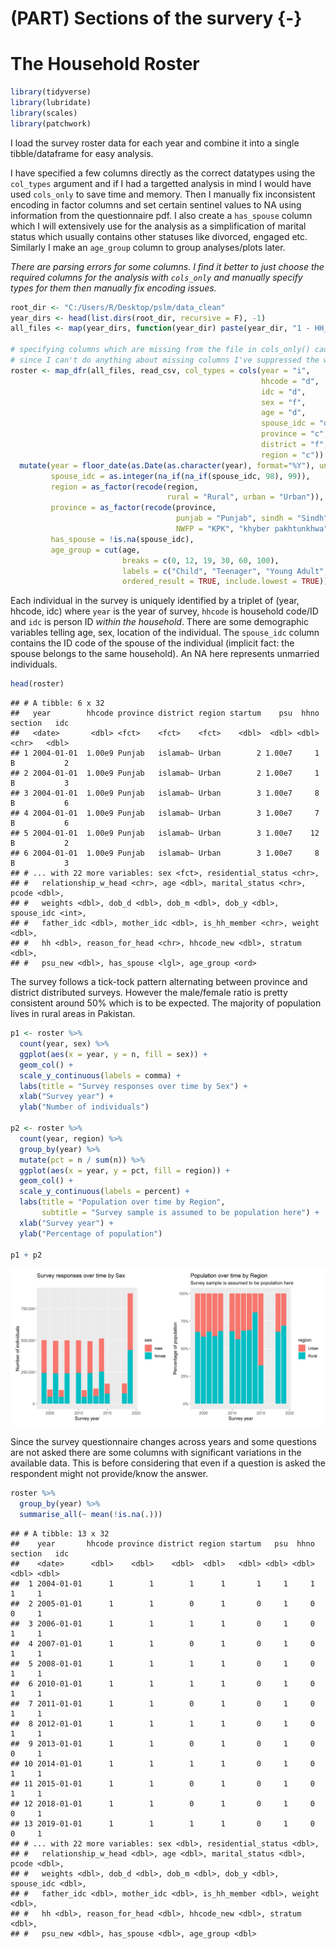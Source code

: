 # (PART) Sections of the survery {-} 

# The Household Roster




```{.r .numberLines}
library(tidyverse)
library(lubridate)
library(scales)
library(patchwork)
```

I load the survey roster data for each year and combine it into a single tibble/dataframe for easy analysis. 

I have specified a few columns directly as the correct datatypes using the `col_types` argument and if I had a targetted analysis in mind I would have used `cols_only` to save time and memory. Then I manually fix inconsistent encoding in factor columns and set certain sentinel values to NA using information from the questionnaire pdf. I also create a `has_spouse` column which I will extensively use for the analysis as a simplification of marital status which usually contains other statuses like divorced, engaged etc. Similarly I make an `age_group` column to group analyses/plots later. 

*There are parsing errors for some columns. I find it better to just choose the required columns for the analysis with `cols_only` and manually specify types for them then manually fix encoding issues.*


```{.r .numberLines}
root_dir <- "C:/Users/R/Desktop/pslm/data_clean"
year_dirs <- head(list.dirs(root_dir, recursive = F), -1)
all_files <- map(year_dirs, function(year_dir) paste(year_dir, "1 - HH_roster.csv", sep="/"))

# specifying columns which are missing from the file in cols_only() causes a warning
# since I can't do anything about missing columns I've suppressed the warnings here
roster <- map_dfr(all_files, read_csv, col_types = cols(year = "i",
                                                        hhcode = "d",
                                                        idc = "d",
                                                        sex = "f",
                                                        age = "d",
                                                        spouse_idc = "d",
                                                        province = "c",
                                                        district = "f",
                                                        region = "c")) %>% 
  mutate(year = floor_date(as.Date(as.character(year), format="%Y"), unit = "year"),
         spouse_idc = as.integer(na_if(na_if(spouse_idc, 98), 99)),
         region = as_factor(recode(region, 
                                   rural = "Rural", urban = "Urban")),
         province = as_factor(recode(province, 
                                     punjab = "Punjab", sindh = "Sindh", nwfp = "KPK", balochistan = "Balochistan",
                                     NWFP = "KPK", "khyber pakhtunkhwa" = "KPK", kpk = "KPK", kp = "KPK")),
         has_spouse = !is.na(spouse_idc),
         age_group = cut(age, 
                         breaks = c(0, 12, 19, 30, 60, 100), 
                         labels = c("Child", "Teenager", "Young Adult", "Adult", "Senior"), 
                         ordered_result = TRUE, include.lowest = TRUE))
```

Each individual in the survey is uniquely identified by a triplet of (year, hhcode, idc) where `year` is the year of survey, `hhcode` is household code/ID and `idc` is person ID *within the household*. There are some demographic variables telling age, sex, location of the individual. The `spouse_idc` column contains the ID code of the spouse of the individual (implicit fact: the spouse belongs to the same household). An NA here represents unmarried individuals. 


```{.r .numberLines}
head(roster)
```

```
## # A tibble: 6 x 32
##   year        hhcode province district region startum    psu  hhno section   idc
##   <date>       <dbl> <fct>    <fct>    <fct>    <dbl>  <dbl> <dbl> <chr>   <dbl>
## 1 2004-01-01  1.00e9 Punjab   islamab~ Urban        2 1.00e7     1 B           2
## 2 2004-01-01  1.00e9 Punjab   islamab~ Urban        2 1.00e7     1 B           3
## 3 2004-01-01  1.00e9 Punjab   islamab~ Urban        3 1.00e7     8 B           6
## 4 2004-01-01  1.00e9 Punjab   islamab~ Urban        3 1.00e7     7 B           6
## 5 2004-01-01  1.00e9 Punjab   islamab~ Urban        3 1.00e7    12 B           2
## 6 2004-01-01  1.00e9 Punjab   islamab~ Urban        3 1.00e7     8 B           3
## # ... with 22 more variables: sex <fct>, residential_status <chr>,
## #   relationship_w_head <chr>, age <dbl>, marital_status <chr>, pcode <dbl>,
## #   weights <dbl>, dob_d <dbl>, dob_m <dbl>, dob_y <dbl>, spouse_idc <int>,
## #   father_idc <dbl>, mother_idc <dbl>, is_hh_member <chr>, weight <dbl>,
## #   hh <dbl>, reason_for_head <chr>, hhcode_new <dbl>, stratum <dbl>,
## #   psu_new <dbl>, has_spouse <lgl>, age_group <ord>
```

The survey follows a tick-tock pattern alternating between province and district distributed surveys. However the male/female ratio is pretty consistent around 50% which is to be expected. The majority of population lives in rural areas in Pakistan. 


```{.r .numberLines}
p1 <- roster %>% 
  count(year, sex) %>% 
  ggplot(aes(x = year, y = n, fill = sex)) + 
  geom_col() + 
  scale_y_continuous(labels = comma) + 
  labs(title = "Survey responses over time by Sex") + 
  xlab("Survey year") + 
  ylab("Number of individuals")

p2 <- roster %>% 
  count(year, region) %>%
  group_by(year) %>% 
  mutate(pct = n / sum(n)) %>% 
  ggplot(aes(x = year, y = pct, fill = region)) +
  geom_col() +
  scale_y_continuous(labels = percent) +
  labs(title = "Population over time by Region",
       subtitle = "Survey sample is assumed to be population here") +
  xlab("Survey year") +
  ylab("Percentage of population")

p1 + p2
```

<img src="p1-01-roster_files/figure-html/unnamed-chunk-4-1.png" width="960" />

Since the survey questionnaire changes across years and some questions are not asked there are some columns with significant variations in the available data. This is before considering that even if a question is asked the respondent might not provide/know the answer. 


```{.r .numberLines}
roster %>% 
  group_by(year) %>% 
  summarise_all(~ mean(!is.na(.)))
```

```
## # A tibble: 13 x 32
##    year       hhcode province district region startum   psu  hhno section   idc
##    <date>      <dbl>    <dbl>    <dbl>  <dbl>   <dbl> <dbl> <dbl>   <dbl> <dbl>
##  1 2004-01-01      1        1        1      1       1     1     1       1     1
##  2 2005-01-01      1        1        0      1       0     1     0       0     1
##  3 2006-01-01      1        1        1      1       0     1     0       1     1
##  4 2007-01-01      1        1        0      1       0     1     0       1     1
##  5 2008-01-01      1        1        1      1       0     1     0       1     1
##  6 2010-01-01      1        1        1      1       0     1     0       1     1
##  7 2011-01-01      1        1        0      1       0     1     0       1     1
##  8 2012-01-01      1        1        1      1       0     1     0       1     1
##  9 2013-01-01      1        1        0      1       0     1     0       0     1
## 10 2014-01-01      1        1        1      1       0     1     0       1     1
## 11 2015-01-01      1        1        0      1       0     1     0       1     1
## 12 2018-01-01      1        1        0      1       0     1     0       0     1
## 13 2019-01-01      1        1        1      1       0     1     0       0     1
## # ... with 22 more variables: sex <dbl>, residential_status <dbl>,
## #   relationship_w_head <dbl>, age <dbl>, marital_status <dbl>, pcode <dbl>,
## #   weights <dbl>, dob_d <dbl>, dob_m <dbl>, dob_y <dbl>, spouse_idc <dbl>,
## #   father_idc <dbl>, mother_idc <dbl>, is_hh_member <dbl>, weight <dbl>,
## #   hh <dbl>, reason_for_head <dbl>, hhcode_new <dbl>, stratum <dbl>,
## #   psu_new <dbl>, has_spouse <dbl>, age_group <dbl>
```

